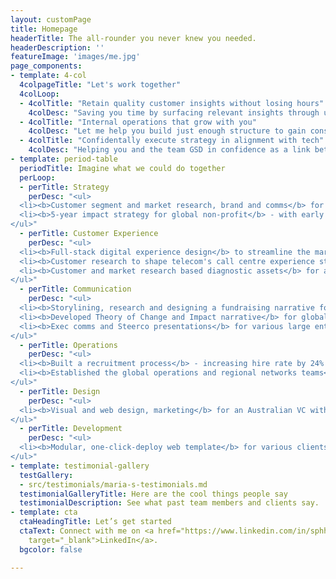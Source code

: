 ```yaml
---
layout: customPage
title: Homepage
headerTitle: The all-rounder you never knew you needed.
headerDescription: ''
featureImage: 'images/me.jpg'
page_components:
- template: 4-col
  4colpageTitle: "Let's work together"
  4colLoop:
  - 4colTitle: "Retain quality customer insights without losing hours"
    4colDesc: "Saving you time by surfacing relevant insights through understanding customer behaviours and challenges"
  - 4colTitle: "Internal operations that grow with you"
    4colDesc: "Let me help you build just enough structure to gain consistency, but not too much to hinder agility"
  - 4colTitle: "Confidentally execute strategy in alignment with tech"
    4colDesc: "Helping you and the team GSD in confidence as a link between vision and code"
- template: period-table
  periodTitle: Imagine what we could do together
  perLoop:
  - perTitle: Strategy
    perDesc: "<ul>
  <li><b>Customer segment and market research, brand and comms</b> for a Startmate-backed DeepTech startup</li>
  <li><b>5-year impact strategy for global non-profit</b> - with early results for internal OKRs achieving 2x increase in CSAT metrics within 4 months</li>
</ul>"
  - perTitle: Customer Experience
    perDesc: "<ul>
  <li><b>Full-stack digital experience design</b> to streamline the marketing for managers across 40 countries/regions for a global non-profit</li>
  <li><b>Customer research to shape telecom's call centre experience strategy</b> - enabling them to mitigate implementing an unwanted multi-$ solution</li>
  <li><b>Customer and market research based diagnostic assets</b> for an energy distributor's immersive learning technology strategy</li>
</ul>"
  - perTitle: Communication
    perDesc: "<ul>
  <li><b>Storylining, research and designing a fundraising narrative for an AgTech startup</b> - who has since raised AU $25M</li>
  <li><b>Developed Theory of Change and Impact narrative</b> for global non-profit</li>
  <li><b>Exec comms and Steerco presentations</b> for various large enterprises</li>
</ul>"
  - perTitle: Operations
    perDesc: "<ul>
  <li><b>Built a recruitment process</b> - increasing hire rate by 24% compared to initial ad hoc structure</li>
  <li><b>Established the global operations and regional networks teams</b> to bring structure and consistency to volunteer experience, recruitment, budgeting, and impact assessment</li>
</ul>"
  - perTitle: Design
    perDesc: "<ul>
  <li><b>Visual and web design, marketing</b> for an Australian VC with an AUM of AU ~$1.6B</li>
</ul>"
  - perTitle: Development
    perDesc: "<ul>
  <li><b>Modular, one-click-deploy web template</b> for various clients</li>
</ul>"
- template: testimonial-gallery
  testGallery:
  - src/testimonials/maria-s-testimonials.md
  testimonialGalleryTitle: Here are the cool things people say
  testimonialDescription: See what past team members and clients say.
- template: cta
  ctaHeadingTitle: Let’s get started
  ctaText: Connect with me on <a href="https://www.linkedin.com/in/sphhuynh/" title=""
    target="_blank">LinkedIn</a>.
  bgcolor: false

---
```

